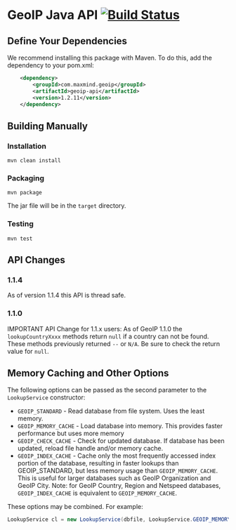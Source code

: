 # GeoIP Java API [![Build Status](https://travis-ci.org/maxmind/geoip-api-java.png?branch=master)](https://travis-ci.org/maxmind/geoip-api-java)

## Define Your Dependencies

We recommend installing this package with Maven. To do this, add the dependency to your pom.xml:

```xml
    <dependency>
        <groupId>com.maxmind.geoip</groupId>
        <artifactId>geoip-api</artifactId>
        <version>1.2.11</version>
    </dependency>
```

## Building Manually

### Installation
    mvn clean install

### Packaging
    mvn package

The jar file will be in the `target` directory.

### Testing
    mvn test

## API Changes

### 1.1.4

As of version 1.1.4 this API is thread safe.

### 1.1.0

IMPORTANT API Change for 1.1.x users: As of GeoIP 1.1.0 the
`lookupCountryXxxx` methods return `null` if a country can not be found. These
methods previously returned `--` or `N/A`. Be sure to check the return value
for `null`.


## Memory Caching and Other Options

The following options can be passed as the second parameter to the
`LookupService` constructor:

* `GEOIP_STANDARD` - Read database from file system. Uses the least memory.
* `GEOIP_MEMORY_CACHE` - Load database into memory. This provides faster
  performance but uses more memory
* `GEOIP_CHECK_CACHE` - Check for updated database.  If database has been
  updated, reload file handle and/or memory cache.
* `GEOIP_INDEX_CACHE` - Cache only the most frequently accessed index portion
   of the database, resulting in faster lookups than GEOIP_STANDARD, but less
   memory usage than `GEOIP_MEMORY_CACHE`. This is useful for larger
   databases such as GeoIP Organization and GeoIP City.  Note: for GeoIP
   Country, Region and Netspeed databases, `GEOIP_INDEX_CACHE` is equivalent
   to `GEOIP_MEMORY_CACHE`.

These options may be combined. For example:

```java
LookupService cl = new LookupService(dbfile, LookupService.GEOIP_MEMORY_CACHE | LookupService.GEOIP_CHECK_CACHE);
```
